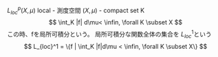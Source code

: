 $L^p_{loc} (X, \mu)$ local
        - 測度空間 $(X, \mu)$
        - compact set K
        $$
        \int_K |f| d\mu< \infin, \forall K \subset X
        $$
        この時、fを局所可積分という。
        局所可積分な関数全体の集合を $L_{loc}^1$という
        $$
        L_{loc}^1 = \{f | \int_K |f|d\mu < \infin, \forall K \subset X\}
        $$